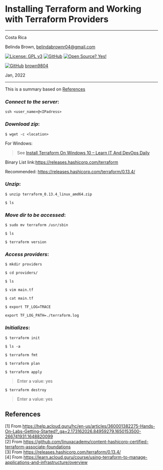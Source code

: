 # Installing Terraform and Working with Terraform Providers
----------

Costa Rica

Belinda Brown, belindabrownr04@gmail.com

[![License: GPL v3](https://img.shields.io/badge/License-GPLv3-blue.svg)](https://www.gnu.org/licenses/gpl-3.0)
[![GitHub](https://badgen.net/badge/icon/github?icon=github&label)](https://github.com) [![Open Source? Yes!](https://badgen.net/badge/Open%20Source%20%3F/Yes%21/blue?icon=github)](https://github.com/Naereen/badges/)

[![GitHub](https://img.shields.io/badge/--181717?logo=github&logoColor=ffffff)](https://github.com/)
[brown9804](https://github.com/brown9804)

Jan, 2022

----------

This is a summary based on [References](#references)

### _Connect to the server_:

`ssh <user_name>@<IPadress>`

### _Download zip_:

`$ wget -c <location>`

For Windows:<br/>

> See [Install Terraform On Windows 10 – Learn IT And DevOps Daily](https://github.com/brown9804/DevOps-Agile-Cloud_path/blob/main/Cloud/_docs/refs/Install%20Terraform%20On%20Windows%2010%20%E2%80%93%20Learn%20IT%20And%20DevOps%20Daily.pdf)


Binary List link:https://releases.hashicorp.com/terraform

Recommended: https://releases.hashicorp.com/terraform/0.13.4/

### _Unzip_:

`$ unzip terraform_0.13.4_linux_amd64.zip`

`$ ls`

### _Move dir to be accessed_:

`$ sudo mv terraform /usr/sbin`

`$ ls`

`$ terraform version`

### _Access providers_:

`$ mkdir providers`

`$ cd providers/`

`$ ls`

`$ vim main.tf`

`$ cat main.tf`

`$ export TF_LOG=TRACE`

`export TF_LOG_PATH=./terraform.log`  


### _Initializes_:

`$ terraform init`

`$ ls -a`

`$ terraform fmt`

`$ terraform plan`

`$ terraform apply`

> Enter a value: yes

`$ terraform destroy`

> Enter a value: yes

## References 

[1] From https://help.acloud.guru/hc/en-us/articles/360001382275-Hands-On-Labs-Getting-Started?_ga=2.173162026.84959279.1650153500-266741931.1648820099 <br/>
[2] From https://github.com/linuxacademy/content-hashicorp-certified-terraform-associate-foundations <br/>
[3] From https://releases.hashicorp.com/terraform/0.13.4/ <br/>
[4] From https://learn.acloud.guru/course/using-terraform-to-manage-applications-and-infrastructure/overview
